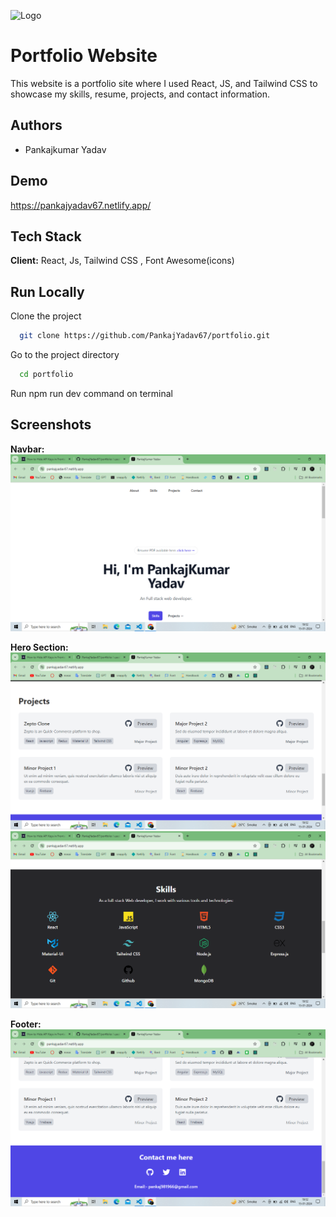 
![Logo](https://www.thehindu.com/theme/images/th-online/thehindu-logo.svg)


# Portfolio Website

This website is a portfolio site where I used React, JS, and Tailwind CSS to showcase my skills, resume, projects, and contact information.

## Authors

- Pankajkumar Yadav

## Demo

https://pankajyadav67.netlify.app/



## Tech Stack

**Client:** React, Js, Tailwind CSS , Font Awesome(icons)


## Run Locally

Clone the project

```bash
  git clone https://github.com/PankajYadav67/portfolio.git
```

Go to the project directory

```bash
  cd portfolio
```
Run npm run dev command on terminal


## Screenshots

**Navbar:**
![App Screenshot](/public/Screenshot%20(189).png)

**Hero Section:**
![App Screenshot](/public/Screenshot%20(191).png)
![App Screenshot](/public/Screenshot%20(193).png)

**Footer:**
![App Screenshot](/public/Screenshot%20(192).png)


